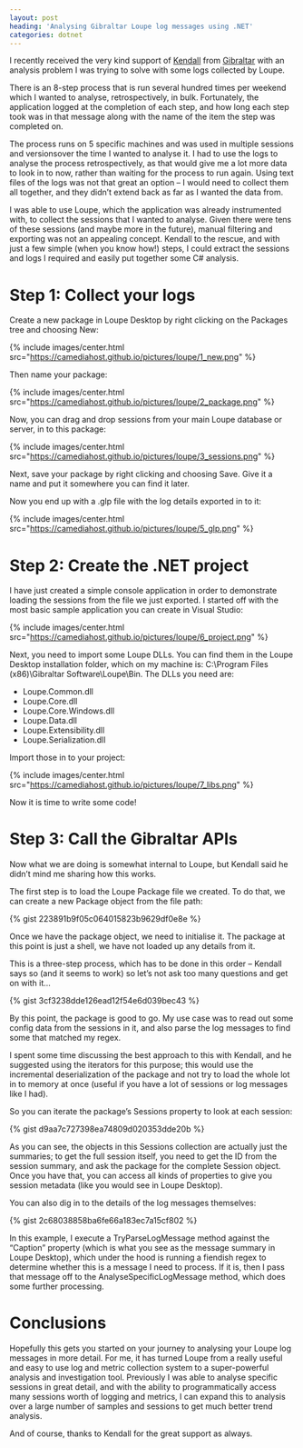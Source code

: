 ```yaml
---
layout: post
heading: 'Analysing Gibraltar Loupe log messages using .NET'
categories: dotnet
---
```


I recently received the very kind support of [Kendall](https://twitter.com/kendallmiller) from [Gibraltar](https://web.archive.org/web/20170814093520/https://onloupe.com/) with an analysis problem I was trying to solve with some logs collected by Loupe.

There is an 8-step process that is run several hundred times per weekend which I wanted to analyse, retrospectively, in bulk. Fortunately, the application logged at the completion of each step, and how long each step took was in that message along with the name of the item the step was completed on.

The process runs on 5 specific machines and was used in multiple sessions and versionsover the time I wanted to analyse it. I had to use the logs to analyse the process retrospectively, as that would give me a lot more data to look in to now, rather than waiting for the process to run again. Using text files of the logs was not that great an option – I would need to collect them all together, and they didn’t extend back as far as I wanted the data from.

I was able to use Loupe, which the application was already instrumented with, to collect the sessions that I wanted to analyse. Given there were tens of these sessions (and maybe more in the future), manual filtering and exporting was not an appealing concept. Kendall to the rescue, and with just a few simple (when you know how!) steps, I could extract the sessions and logs I required and easily put together some C# analysis.

# Step 1: Collect your logs

Create a new package in Loupe Desktop by right clicking on the Packages tree and choosing New:

{% include images/center.html src="https://camediahost.github.io/pictures/loupe/1_new.png" %}

Then name your package:

{% include images/center.html src="https://camediahost.github.io/pictures/loupe/2_package.png" %}

Now, you can drag and drop sessions from your main Loupe database or server, in to this package:

{% include images/center.html src="https://camediahost.github.io/pictures/loupe/3_sessions.png" %}

Next, save your package by right clicking and choosing Save. Give it a name and put it somewhere you can find it later.
 
Now you end up with a .glp file with the log details exported in to it:

{% include images/center.html src="https://camediahost.github.io/pictures/loupe/5_glp.png" %}
 
# Step 2: Create the .NET project

I have just created a simple console application in order to demonstrate loading the sessions from the file we just exported. I started off with the most basic sample application you can create in Visual Studio:

{% include images/center.html src="https://camediahost.github.io/pictures/loupe/6_project.png" %}

Next, you need to import some Loupe DLLs. You can find them in the Loupe Desktop installation folder, which on my machine is: C:\Program Files (x86)\Gibraltar Software\Loupe\Bin\. The DLLs you need are:

* Loupe.Common.dll
* Loupe.Core.dll
* Loupe.Core.Windows.dll
* Loupe.Data.dll
* Loupe.Extensibility.dll
* Loupe.Serialization.dll

Import those in to your project:

{% include images/center.html src="https://camediahost.github.io/pictures/loupe/7_libs.png" %}

Now it is time to write some code!

# Step 3: Call the Gibraltar APIs

Now what we are doing is somewhat internal to Loupe, but Kendall said he didn’t mind me sharing how this works.

The first step is to load the Loupe Package file we created. To do that, we can create a new Package object from the file path:

{% gist 223891b9f05c064015823b9629df0e8e %}

Once we have the package object, we need to initialise it. The package at this point is just a shell, we have not loaded up any details from it.

This is a three-step process, which has to be done in this order – Kendall says so (and it seems to work) so let’s not ask too many questions and get on with it…

{% gist 3cf3238dde126ead12f54e6d039bec43 %}

By this point, the package is good to go. My use case was to read out some config data from the sessions in it, and also parse the log messages to find some that matched my regex.

I spent some time discussing the best approach to this with Kendall, and he suggested using the iterators for this purpose; this would use the incremental deserialization of the package and not try to load the whole lot in to memory at once (useful if you have a lot of sessions or log messages like I had).

So you can iterate the package’s Sessions property to look at each session:

{% gist d9aa7c727398ea74809d020353dde20b %}

As you can see, the objects in this Sessions collection are actually just the summaries; to get the full session itself, you need to get the ID from the session summary, and ask the package for the complete Session object. Once you have that, you can access all kinds of properties to give you session metadata (like you would see in Loupe Desktop).

You can also dig in to the details of the log messages themselves:

{% gist 2c68038858ba6fe66a183ec7a15cf802 %}

In this example, I execute a TryParseLogMessage method against the “Caption” property (which is what you see as the message summary in Loupe Desktop), which under the hood is running a fiendish regex to determine whether this is a message I need to process. If it is, then I pass that message off to the AnalyseSpecificLogMessage method, which does some further processing.

# Conclusions

Hopefully this gets you started on your journey to analysing your Loupe log messages in more detail. For me, it has turned Loupe from a really useful and easy to use log and metric collection system to a super-powerful analysis and investigation tool. Previously I was able to analyse specific sessions in great detail, and with the ability to programmatically access many sessions worth of logging and metrics, I can expand this to analysis over a large number of samples and sessions to get much better trend analysis.

And of course, thanks to Kendall for the great support as always.
